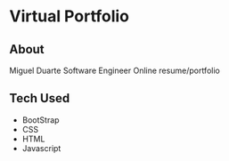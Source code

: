# Virtual Portfolio

## About

Miguel Duarte Software Engineer Online resume/portfolio

## Tech Used

* BootStrap
* CSS
* HTML
* Javascript


